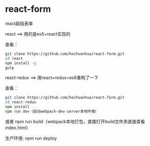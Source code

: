 # react-form

react超级表单

react ==> 用的是es5+react实现的 

查看：
```bash
git clone https://github.com/hechuanhua/react-form.git 
cd react
npm install -g
gulp
```

react-redux  ==> 用react+redux+es6重构了一下

查看：
```bash
git clone https://github.com/hechuanhua/react-form.git 
cd react-redux
npm install
npm run dev（启动webpack-dev-server本地环境）
```

或者  npm run build（webpack本地打包，直接打开build文件夹直接查看index.html） 


生产环境: npm run deploy 


